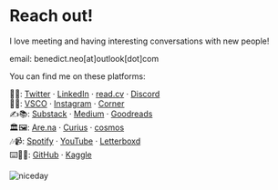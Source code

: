 # Reach out!

I love meeting and having interesting conversations with new people!

email: benedict.neo[at]outlook[dot]com

You can find me on these platforms:

💬📲: [Twitter](https://twitter.com/benxneo) · [LinkedIn](https://www.linkedin.com/in/benedictneo/) · [read.cv](https://read.cv/bneo) · [Discord](https://discordapp.com/users/576297282710798357)  
🤳📸: [VSCO](https://vsco.co/benxneo/gallery) · [Instagram](https://www.instagram.com/benthesaint/) · [Corner](https://www.corner.inc/benedict)  
✍️📚: [Substack](https://substack.com/@bneo) · [Medium](https://benedictxneo.medium.com/) · [Goodreads](https://goodreads.com/bneo)  
🏛️🖼️: [Are.na](https://www.are.na/benedict-neo) · [Curius](https://curius.app/benedict-neo) · [cosmos](https://www.cosmos.so/benedictneo)  
🎶📹: [Spotify](https://open.spotify.com/user/31w6rspp4fe5ihwoimt4of5tcwiu) · [YouTube](http://www.youtube.com/@benxneo) · [Letterboxd](https://letterboxd.com/benneo/)  
⌨️👨‍💻: [GitHub](https://github.com/benthecoder) · [Kaggle](https://www.kaggle.com/benthecoder/competitions)

![niceday](/images/niceday.jpeg)
